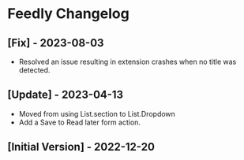 # Feedly Changelog

## [Fix] - 2023-08-03

- Resolved an issue resulting in extension crashes when no title was detected.

## [Update] - 2023-04-13

- Moved from using List.section to List.Dropdown
- Add a Save to Read later form action.

## [Initial Version] - 2022-12-20

